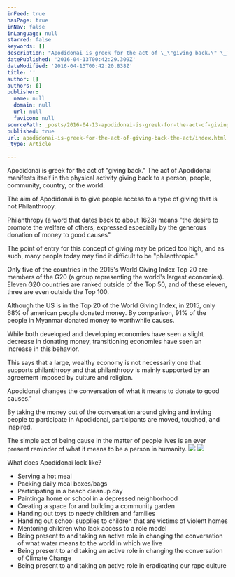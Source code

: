 ```yaml
---
inFeed: true
hasPage: true
inNav: false
inLanguage: null
starred: false
keywords: []
description: "Apodidonai is greek for the act of \_\"giving back.\" \_The act of Apodidonai manifests itself in the physical activity giving back to a person, people, community, country, or the world."
datePublished: '2016-04-13T00:42:29.309Z'
dateModified: '2016-04-13T00:42:20.838Z'
title: ''
author: []
authors: []
publisher:
  name: null
  domain: null
  url: null
  favicon: null
sourcePath: _posts/2016-04-13-apodidonai-is-greek-for-the-act-of-giving-back-the-act.md
published: true
url: apodidonai-is-greek-for-the-act-of-giving-back-the-act/index.html
_type: Article

---
```

Apodidonai is greek for the act of  "giving back."  The act of Apodidonai manifests itself in the physical activity giving back to a person, people, community, country, or the world.

The aim of Apodidonai is to give people access to a type of giving that is not Philanthropy.

Philanthropy (a word that dates back to about 1623) means "the desire to promote the welfare of others, expressed especially by the generous donation of money to good causes"

The point of entry for this concept of giving may be priced too high, and as such, many people today may find it difficult to be "philanthropic." 

Only five of the countries in the 2015's World Giving Index Top 20 are members of the G20 (a group representing the world's largest economies). Eleven G20 countries are ranked outside of the Top 50, and of these eleven, three are even outside the Top 100\.

Although the US is in the Top 20 of the World Giving Index, in 2015, only 68% of american people donated money.  By comparison, 91% of the people in Myanmar donated money to worthwhile causes.

While both developed and developing economies have seen a slight decrease in donating money, transitioning economies have seen an increase in this behavior.

This says that a large, wealthy economy is not necessarily one that supports philanthropy and that philanthropy is mainly supported by an agreement imposed by culture and religion.

Apodidonai changes the conversation of what it means to donate to good causes."

By taking the money out of the conversation around giving and inviting people to participate in Apodidonai, participants are moved, touched, and inspired.

The simple act of being cause in the matter of people lives is an ever present reminder of what it means to be a person in humanity.
![](https://the-grid-user-content.s3-us-west-2.amazonaws.com/198a0870-e224-4c4d-adcb-e811b269373e.jpg)
![](https://s3-us-west-2.amazonaws.com/the-grid-img/p/7146d950f4c16c8c95b0e2cd1bd277b9df360749.jpg)

What does Apodidonai look like?

* Serving a hot meal
* Packing daily meal boxes/bags
* Participating in a beach cleanup day
* Paintinga home or school in a depressed neighborhood
* Creating a space for and building a community garden
* Handing out toys to needy children and families
* Handing out school supplies to children that are victims of violent homes
* Mentoring children who lack access to a role model
* Being present to and taking an active role in changing the conversation of what water means to the world in which we live
* Being present to and taking an active role in changing the conversation of Climate Change
* Being present to and taking an active role in eradicating our rape culture